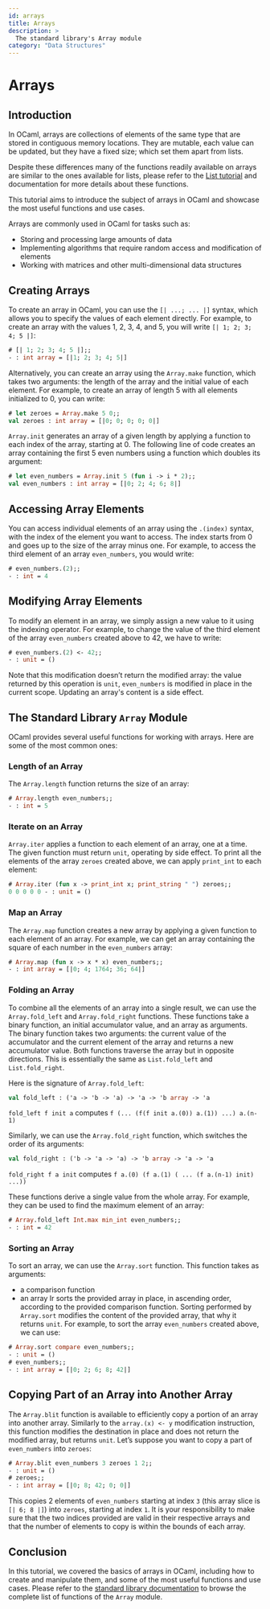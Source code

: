 ```yaml
---
id: arrays
title: Arrays
description: >
  The standard library's Array module
category: "Data Structures"
---
```


# Arrays

## Introduction

In OCaml, arrays are collections of elements of the same type that are stored in contiguous memory locations. They are mutable, each value can be updated, but they have a fixed size; which set them apart from lists.

Despite these differences many of the functions readily available on arrays are similar to the ones available for lists, please refer to the [List tutorial](https://ocaml.org/docs/lists) and documentation for more details about these functions.

This tutorial aims to introduce the subject of arrays in OCaml and showcase the most useful functions and use cases.

Arrays are commonly used in OCaml for tasks such as:

- Storing and processing large amounts of data
- Implementing algorithms that require random access and modification of elements
- Working with matrices and other multi-dimensional data structures

## Creating Arrays

To create an array in OCaml, you can use the `[| ...; ... |]` syntax, which allows you to specify the values of each element directly. For example, to create an array with the values 1, 2, 3, 4, and 5, you will write `[| 1; 2; 3; 4; 5 |]`:

```ocaml
# [| 1; 2; 3; 4; 5 |];;
- : int array = [|1; 2; 3; 4; 5|]
```

Alternatively, you can create an array using the `Array.make` function, which takes two arguments: the length of the array and the initial value of each element. For example, to create an array of length 5 with all elements initialized to 0, you can write:

```ocaml
# let zeroes = Array.make 5 0;;
val zeroes : int array = [|0; 0; 0; 0; 0|]
```

`Array.init` generates an array of a given length by applying a function to each index of the array, starting at 0. The following line of code creates an array containing the first 5 even numbers using a function which doubles its argument:

```ocaml
# let even_numbers = Array.init 5 (fun i -> i * 2);;
val even_numbers : int array = [|0; 2; 4; 6; 8|]
```

## Accessing Array Elements

You can access individual elements of an array using the `.(index)` syntax, with the index of the element you want to access. The index starts from 0 and goes up to the size of the array minus one.  For example, to access the third element of an array `even_numbers`, you would write:

```ocaml
# even_numbers.(2);;
- : int = 4
```

## Modifying Array Elements

To modify an element in an array, we simply assign a new value to it using the indexing operator. For example, to change the value of the third element of the array `even_numbers` created above to 42, we have to write:

```ocaml
# even_numbers.(2) <- 42;;
- : unit = ()
```

Note that this modification doesn’t return the modified array: the value returned by this operation is `unit`, `even_numbers` is modified in place in the current scope. Updating an array's content is a side effect.

## The Standard Library `Array` Module

OCaml provides several useful functions for working with arrays. Here are some of the most common ones:

### Length of an Array

The `Array.length` function returns the size of an array:

```ocaml
# Array.length even_numbers;;
- : int = 5
```

### Iterate on an Array

`Array.iter` applies a function to each element of an array, one at a time. The given function must return `unit`, operating by side effect. To print all the elements of the array `zeroes` created above, we can apply `print_int` to each element:

```ocaml
# Array.iter (fun x -> print_int x; print_string " ") zeroes;;
0 0 0 0 0 - : unit = ()
```

### Map an Array

The `Array.map` function creates a new array by applying a given function to each element of an array. For example, we can get an array containing the square of each number in the `even_numbers` array:

```ocaml
# Array.map (fun x -> x * x) even_numbers;;
- : int array = [|0; 4; 1764; 36; 64|]
```

### Folding an Array

To combine all the elements of an array into a single result, we can use the `Array.fold_left` and `Array.fold_right` functions. These functions take a binary function, an initial accumulator value, and an array as arguments. The binary function takes two arguments: the current value of the accumulator and the current element of the array and returns a new accumulator value. Both functions traverse the array
 but in opposite directions. This is essentially the same as `List.fold_left` and `List.fold_right`.

Here is the signature of `Array.fold_left`:

```ocaml
val fold_left : ('a -> 'b -> 'a) -> 'a -> 'b array -> 'a
```

`fold_left f init a` computes `f (... (f(f init a.(0)) a.(1)) ...) a.(n-1)`

Similarly, we can use the `Array.fold_right` function, which switches the order of its arguments:

```ocaml
val fold_right : ('b -> 'a -> 'a) -> 'b array -> 'a -> 'a
```

`fold_right f a init` computes `f a.(0) (f a.(1) ( ... (f a.(n-1) init) ...))`

These functions derive a single value from the whole array. For example, they can be used to find the maximum element of an array:

```ocaml
# Array.fold_left Int.max min_int even_numbers;;
- : int = 42
```

### Sorting an Array

To sort an array, we can use the `Array.sort` function. This function takes as arguments:
- a comparison function
- an array
Ir sorts the provided array in place, in ascending order, according to the provided comparison function. Sorting performed by `Array.sort` modifies the content of the provided array, that why it returns `unit`. For example, to sort the array `even_numbers` created above, we can use:

```ocaml
# Array.sort compare even_numbers;;
- : unit = ()
# even_numbers;;
- : int array = [|0; 2; 6; 8; 42|]
```

## Copying Part of an Array into Another Array

The `Array.blit` function is available to efficiently copy a portion of an array into another array. Similarly to the `array.(x) <- y`  modification instruction, this function modifies the destination in place and does not return the modified array, but returns `unit`. Let’s suppose you want to copy a part of `even_numbers` into `zeroes`:

```ocaml
# Array.blit even_numbers 3 zeroes 1 2;;
- : unit = ()
# zeroes;;
- : int array = [|0; 8; 42; 0; 0|]
```

This copies 2 elements of `even_numbers` starting at index `3` (this array slice is `[| 6; 8 |]`) into `zeroes`, starting at index `1`. It is your responsibility to make sure that the two indices provided are valid in their respective arrays and that the number of elements to copy is within the bounds of each array.

## Conclusion

In this tutorial, we covered the basics of arrays in OCaml, including how to create and manipulate them, and some of the most useful functions and use cases. Please refer to the [standard library documentation](/api/Array.html) to browse the complete list of functions of the `Array` module.
